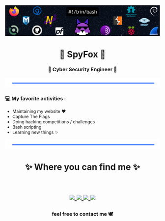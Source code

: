 ### 

![banner](https://raw.githubusercontent.com/SpyF0x/SpyF0x/main/banner_github.png)

<h1 align="center"> 🦄 SpyFox 🦄 </h1>
<h3 align="center"> 📡 Cyber Security Engineer 📡 </h3>

<img src="https://raw.githubusercontent.com/SpyF0x/SpyF0x/main/68747470733a2f2f796174612d617069782d61396361656136362d616437382d343235662d616130382d6532393235353865626236352e6c73732e6c6f6361776562636f72702e636f6d2e62722f62376337646266663338616534663431396339346365386432323534623964392e706e67.png"> 

### 💻 My favorite activities :
- Maintaining my website ❤
- Capture The Flags
- Doing hacking competitions / challenges
- Bash scripting 
- Learning new things ✨

<img src="https://raw.githubusercontent.com/SpyF0x/SpyF0x/main/68747470733a2f2f796174612d617069782d61396361656136362d616437382d343235662d616130382d6532393235353865626236352e6c73732e6c6f6361776562636f72702e636f6d2e62722f62376337646266663338616534663431396339346365386432323534623964392e706e67.png"> 

<h1 align="center">
✨ Where you can find me ✨
  
  <p align="center"><br/>
   <a href="https://github.com/SpyF0x/">
    <img src="https://img.shields.io/badge/GitHub-100000?style=for-the-badge&logo=github&logoColor=white">
  </a>
  
  <a href="https://spyfox.me">
    <img src="https://img.shields.io/badge/BLOG-407AFC?style=for-the-badge&logo=icloud&logoColor=white">
  </a>
  
   <a href="https://spyfox.me/index.xml">
    <img src="https://img.shields.io/badge/RSS-FFA500?style=for-the-badge&logo=rss&logoColor=white">
   </a>
    
   <a href="https://spyfox.me/contact/">
    <img src="https://img.shields.io/badge/MAIL-005FF9?style=for-the-badge&logo=mail.ru&logoColor=white">
   </a>

</p>
</h1>

<h3 align="center"><strong> feel free to contact me 🕊️</strong> </h3>


